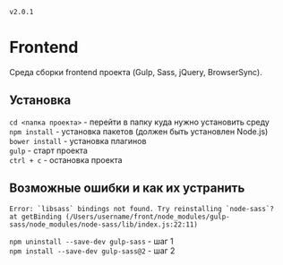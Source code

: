 `v2.0.1`
# Frontend
Среда сборки frontend проекта (Gulp, Sass, jQuery, BrowserSync).

## Установка
`cd <папка проекта>` - перейти в папку куда нужно установить среду  
`npm install` - установка пакетов (должен быть установлен Node.js)  
`bower install` - установка плагинов  
`gulp` - старт проекта  
`ctrl + c` - остановка проекта

## Возможные ошибки и как их устранить
```
Error: `libsass` bindings not found. Try reinstalling `node-sass`?
at getBinding (/Users/username/front/node_modules/gulp-sass/node_modules/node-sass/lib/index.js:22:11)
``` 
`npm uninstall --save-dev gulp-sass` - шаг 1  
`npm install --save-dev gulp-sass@2` - шаг 2